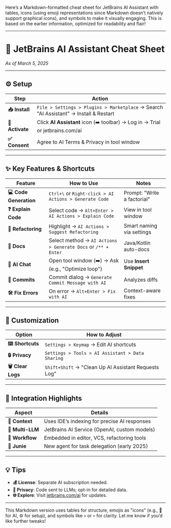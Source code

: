 Here’s a Markdown-formatted cheat sheet for JetBrains AI Assistant with tables, icons (using emoji representations since Markdown doesn’t natively support graphical icons), and symbols to make it visually engaging. This is based on the earlier information, optimized for readability and flair!

---

# **🧠 JetBrains AI Assistant Cheat Sheet**  
*As of March 5, 2025*  

---

## **⚙️ Setup**
| **Step**              | **Action**                                                                 |
|-----------------------|----------------------------------------------------------------------------|
| **📥 Install**         | `File > Settings > Plugins > Marketplace` → Search "AI Assistant" → Install & Restart |
| **🔑 Activate**       | Click **AI Assistant** icon (➡️ toolbar) → Log in → Trial or jetbrains.com/ai |
| **✅ Consent**         | Agree to AI Terms & Privacy in tool window                                |

---

## **✨ Key Features & Shortcuts**
| **Feature**           | **How to Use**                                                    | **Notes**                     |
|-----------------------|-------------------------------------------------------------------|-------------------------------|
| **💻 Code Generation** | `Ctrl+\` or `Right-click > AI Actions > Generate Code`            | Prompt: "Write a factorial"   |
| **❓ Explain Code**    | Select code → `Alt+Enter > AI Actions > Explain Code`             | View in tool window           |
| **🔧 Refactoring**    | Highlight → `AI Actions > Suggest Refactoring`                    | Smart naming via settings     |
| **📝 Docs**           | Select method → `AI Actions > Generate Docs` or `/** + Enter`     | Java/Kotlin auto-docs         |
| **💬 AI Chat**        | Open tool window (➡️) → Ask (e.g., "Optimize loop")               | Use **Insert Snippet**        |
| **📌 Commits**        | Commit dialog → `Generate Commit Message with AI`                 | Analyzes diffs                |
| **🛠️ Fix Errors**     | On error → `Alt+Enter > Fix with AI`                              | Context-aware fixes           |

---

## **🎨 Customization**
| **Option**            | **How to Adjust**                                             |
|-----------------------|---------------------------------------------------------------|
| **⌨️ Shortcuts**       | `Settings > Keymap` → Edit AI shortcuts                       |
| **🔒 Privacy**        | `Settings > Tools > AI Assistant > Data Sharing`              |
| **🗑️ Clear Logs**     | `Shift+Shift` → "Clean Up AI Assistant Requests Log"          |

---

## **🌟 Integration Highlights**
| **Aspect**            | **Details**                                               |
|-----------------------|-----------------------------------------------------------|
| **🧩 Context**         | Uses IDE’s indexing for precise AI responses              |
| **🤖 Multi-LLM**      | JetBrains AI Service (OpenAI, custom models)              |
| **🔄 Workflow**       | Embedded in editor, VCS, refactoring tools                |
| **🚀 Junie**          | New agent for task delegation (early 2025)                |

---

## **💡 Tips**
- **💰 License**: Separate AI subscription needed.  
- **🔐 Privacy**: Code sent to LLMs; opt-in for detailed data.  
- **🌐 Explore**: Visit [jetbrains.com/ai](https://jetbrains.com/ai) for updates.

---

This Markdown version uses tables for structure, emojis as "icons" (e.g., 🧠 for AI, ⚙️ for setup), and symbols like `>` or `+` for clarity. Let me know if you’d like further tweaks!